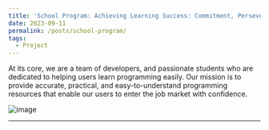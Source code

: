 ```yaml
---
title: 'School Program: Achieving Learning Success: Commitment, Perseverance, and Consistency'
date: 2023-09-11
permalink: /posts/school-program/
tags:
  - Project
---
```


At its core, we are a team of developers, and passionate students who are dedicated to helping users learn programming easily. Our mission is to provide accurate, practical, and easy-to-understand programming resources that enable our users to enter the job market with confidence.

![image](https://github.com/Julius-Ulee/julius-ulee.github.io/assets/61336116/4576f375-5356-4379-befb-8beaad6046d7)



------
